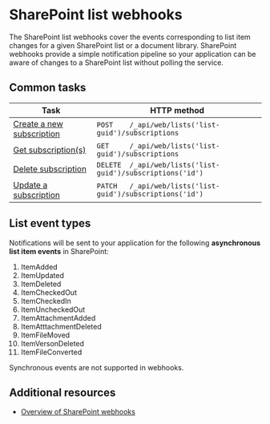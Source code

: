# SharePoint list webhooks

The SharePoint list webhooks cover the events corresponding to list item changes for a given SharePoint list or a document library. SharePoint webhooks provide a simple notification pipeline so your application can be aware of changes to a SharePoint list without polling the service.

## Common tasks
| Task                                                | HTTP method                                                  |
|-----------------------------------------------------|--------------------------------------------------------------|
| [Create a new subscription](./create-subscription) | `POST    /_api/web/lists('list-guid')/subscriptions`         |
| [Get subscription(s)](./get-subscription)          | `GET     /_api/web/lists('list-guid')/subscriptions`         |
| [Delete subscription](./delete-subscription)       | `DELETE  /_api/web/lists('list-guid')/subscriptions('id')`   |
| [Update a subscription](./update-subscription)     | `PATCH   /_api/web/lists('list-guid')/subscriptions('id')`   |

## List event types
Notifications will be sent to your application for the following **asynchronous list item events** in SharePoint:

1.	ItemAdded
2.	ItemUpdated
3.	ItemDeleted
4.	ItemCheckedOut
5.	ItemCheckedIn
6.	ItemUncheckedOut
7.	ItemAttachmentAdded
8.	ItemAtttachmentDeleted
9.	ItemFileMoved
10.	ItemVersonDeleted
11.	ItemFileConverted

Synchronous events are not supported in webhooks.

## Additional resources

- [Overview of SharePoint webhooks](../overview-sharepoint-webhooks)